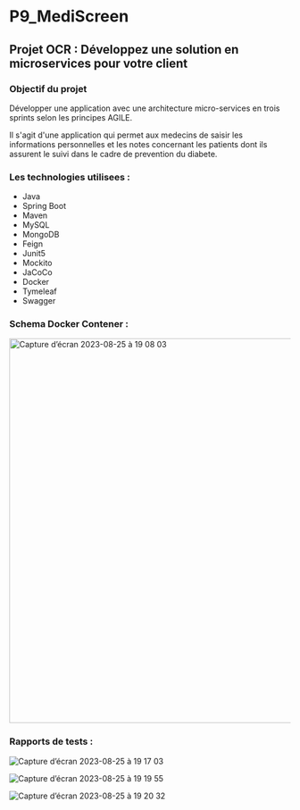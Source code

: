# P9_MediScreen

## Projet OCR : Développez une solution en microservices pour votre client

### Objectif du projet

Développer une application avec une architecture micro-services en trois sprints selon les principes AGILE.

Il s'agit d'une application qui permet aux medecins de saisir les informations personnelles et les notes 
concernant les patients dont ils assurent le suivi dans le cadre de prevention du diabete.

### Les technologies utilisees :

  * Java
  * Spring Boot
  * Maven
  * MySQL
  * MongoDB
  * Feign
  * Junit5
  * Mockito
  * JaCoCo
  * Docker
  * Tymeleaf
  * Swagger
    
### Schema Docker Contener :

<img width="689" alt="Capture d’écran 2023-08-25 à 19 08 03" src="https://github.com/oksana-l/P9_MediScreen/assets/72916163/bc4a0370-591f-4018-8977-5ce8fda71669">


### Rapports de tests :

![Capture d’écran 2023-08-25 à 19 17 03](https://github.com/oksana-l/P9_MediScreen/assets/72916163/b96181e2-ed42-4591-a12f-9b5be0a1059c)

![Capture d’écran 2023-08-25 à 19 19 55](https://github.com/oksana-l/P9_MediScreen/assets/72916163/1930114a-9765-4076-b060-93d48206bef4)

![Capture d’écran 2023-08-25 à 19 20 32](https://github.com/oksana-l/P9_MediScreen/assets/72916163/1166da45-df65-48fd-9fb3-fa21fd8b36fb)


